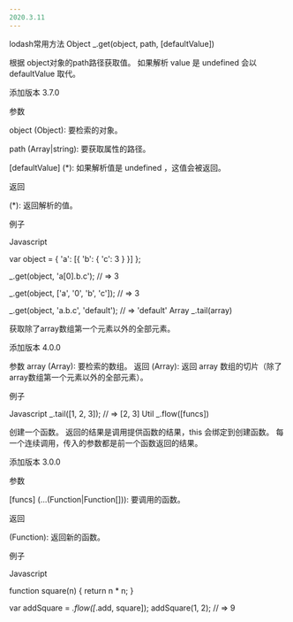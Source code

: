 ```yaml
---
2020.3.11
---
```

lodash常用方法
Object
_.get(object, path, [defaultValue])

根据 object对象的path路径获取值。 如果解析 value 是 undefined 会以 defaultValue 取代。

添加版本
3.7.0

参数

object (Object): 要检索的对象。

path (Array|string): 要获取属性的路径。

[defaultValue] (*): 如果解析值是 undefined ，这值会被返回。

返回

(*): 返回解析的值。

例子

Javascript

var object = { 'a': [{ 'b': { 'c': 3 } }] };
 
_.get(object, 'a[0].b.c');
// => 3
 
_.get(object, ['a', '0', 'b', 'c']);
// => 3
 
_.get(object, 'a.b.c', 'default');
// => 'default'
Array
_.tail(array)

获取除了array数组第一个元素以外的全部元素。

添加版本
4.0.0

参数
array (Array): 要检索的数组。
返回
(Array): 返回 array 数组的切片（除了array数组第一个元素以外的全部元素）。

例子

Javascript
_.tail([1, 2, 3]);
// => [2, 3]
Util
_.flow([funcs])

创建一个函数。 返回的结果是调用提供函数的结果，this 会绑定到创建函数。 每一个连续调用，传入的参数都是前一个函数返回的结果。

添加版本
3.0.0

参数

[funcs] (…(Function|Function[])): 要调用的函数。

返回

(Function): 返回新的函数。

例子

Javascript

function square(n) {
  return n * n;
}
 
var addSquare = _.flow([_.add, square]);
addSquare(1, 2);
// => 9

